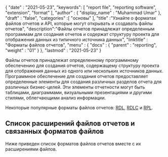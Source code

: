 {
  "date" : "2021-05-23",
  "keywords": [ "report file", "reporting software", "extension", "format" ],
  "author" : {
    "display_name" : "Muhammad Umar"
},
  "draft" : "false",
  "categories" :[ "основы" ],
  "title" :"Узнайте о форматах файлов отчетов и API, которые могут открывать и создавать файлы отчетов",
  "description":"Файлы отчетов принадлежат определенным программам для создания отчетов и содержат структуру проекта для отображения данных из типичного источника данных",
  "linktitle" : "Форматы файлов отчетов",
  "menu" : {
    "docs" : {
      "parent" : "reporting",
      "weight" : "01"
}
},
  "lastmod" : "2021-05-23"
}

Файлы отчетов принадлежат определенному программному обеспечению для создания отчетов, содержащему структуру проекта для отображения данных из одного или нескольких источников данных. Программное обеспечение для создания отчетов предоставляет определенные элементы для создания различных разделов отчета для различных бизнес-целей. Эти элементы отчетности могут быть таблицами, диаграммами, визуальными презентациями и другими стилями, облегчающими анализ информации.

Некоторые популярные форматы файлов отчетов: [RDL](/ru/reporting/rdl/), [RDLC](/ru/reporting/rdlc/) и [RPL](/ru/reporting/rpl/).


## Список расширений файлов отчетов и связанных форматов файлов

Ниже приведен список форматов файлов отчетов вместе с их расширениями файлов.

